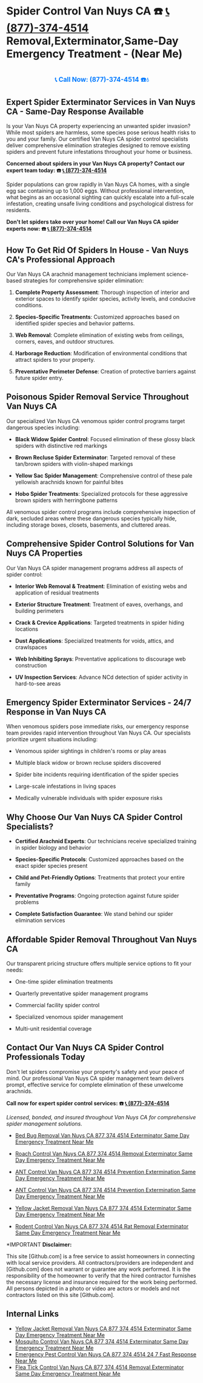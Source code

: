 # Spider Control Van Nuys CA ☎️ [📞 (877)-374-4514](https://pest-control-4514.netlify.app) Removal,Exterminator,Same-Day Emergency Treatment - (Near Me)
# 

<p align="center" style="font-size: 1.2em; font-weight: bold; margin: 20px 0;">
  <a href="https://pest-control-4514.netlify.app" target="_blank" style="color: #007BFF; text-decoration: none;">📞 Call Now: (877)-374-4514 ☎️💧</a>
</p>

## Expert Spider Exterminator Services in Van Nuys CA - Same-Day Response Available

Is your Van Nuys CA property experiencing an unwanted spider invasion? While most spiders are harmless, some species pose serious health risks to you and your family. Our certified Van Nuys CA spider control specialists deliver comprehensive elimination strategies designed to remove existing spiders and prevent future infestations throughout your home or business.

**Concerned about spiders in your Van Nuys CA property? Contact our expert team today: ☎️ [📞 (877)-374-4514](https://pest-control-4514.netlify.app)**

Spider populations can grow rapidly in Van Nuys CA homes, with a single egg sac containing up to 1,000 eggs. Without professional intervention, what begins as an occasional sighting can quickly escalate into a full-scale infestation, creating unsafe living conditions and psychological distress for residents.

**Don't let spiders take over your home! Call our Van Nuys CA spider experts now: ☎️ [📞 (877)-374-4514](https://pest-control-4514.netlify.app)**

## How To Get Rid Of Spiders In House - Van Nuys CA's Professional Approach

Our Van Nuys CA arachnid management technicians implement science-based strategies for comprehensive spider elimination:

1. **Complete Property Assessment**: Thorough inspection of interior and exterior spaces to identify spider species, activity levels, and conducive conditions.

2. **Species-Specific Treatments**: Customized approaches based on identified spider species and behavior patterns.

3. **Web Removal**: Complete elimination of existing webs from ceilings, corners, eaves, and outdoor structures.

4. **Harborage Reduction**: Modification of environmental conditions that attract spiders to your property.

5. **Preventative Perimeter Defense**: Creation of protective barriers against future spider entry.

## Poisonous Spider Removal Service Throughout Van Nuys CA

Our specialized Van Nuys CA venomous spider control programs target dangerous species including:

- **Black Widow Spider Control**: Focused elimination of these glossy black spiders with distinctive red markings

- **Brown Recluse Spider Exterminator**: Targeted removal of these tan/brown spiders with violin-shaped markings

- **Yellow Sac Spider Management**: Comprehensive control of these pale yellowish arachnids known for painful bites

- **Hobo Spider Treatments**: Specialized protocols for these aggressive brown spiders with herringbone patterns

All venomous spider control programs include comprehensive inspection of dark, secluded areas where these dangerous species typically hide, including storage boxes, closets, basements, and cluttered areas.

## Comprehensive Spider Control Solutions for Van Nuys CA Properties

Our Van Nuys CA spider management programs address all aspects of spider control:

- **Interior Web Removal & Treatment**: Elimination of existing webs and application of residual treatments

- **Exterior Structure Treatment**: Treatment of eaves, overhangs, and building perimeters

- **Crack & Crevice Applications**: Targeted treatments in spider hiding locations

- **Dust Applications**: Specialized treatments for voids, attics, and crawlspaces

- **Web Inhibiting Sprays**: Preventative applications to discourage web construction

- **UV Inspection Services**: Advance NCd detection of spider activity in hard-to-see areas

## Emergency Spider Exterminator Services - 24/7 Response in Van Nuys CA

When venomous spiders pose immediate risks, our emergency response team provides rapid intervention throughout Van Nuys CA. Our specialists prioritize urgent situations including:

- Venomous spider sightings in children's rooms or play areas

- Multiple black widow or brown recluse spiders discovered

- Spider bite incidents requiring identification of the spider species

- Large-scale infestations in living spaces

- Medically vulnerable individuals with spider exposure risks

## Why Choose Our Van Nuys CA Spider Control Specialists?

- **Certified Arachnid Experts**: Our technicians receive specialized training in spider biology and behavior

- **Species-Specific Protocols**: Customized approaches based on the exact spider species present

- **Child and Pet-Friendly Options**: Treatments that protect your entire family

- **Preventative Programs**: Ongoing protection against future spider problems

- **Complete Satisfaction Guarantee**: We stand behind our spider elimination services

## Affordable Spider Removal Throughout Van Nuys CA

Our transparent pricing structure offers multiple service options to fit your needs:

- One-time spider elimination treatments

- Quarterly preventative spider management programs

- Commercial facility spider control

- Specialized venomous spider management

- Multi-unit residential coverage

## Contact Our Van Nuys CA Spider Control Professionals Today

Don't let spiders compromise your property's safety and your peace of mind. Our professional Van Nuys CA spider management team delivers prompt, effective service for complete elimination of these unwelcome arachnids.

**Call now for expert spider control services: ☎️ [📞 (877)-374-4514](https://pest-control-4514.netlify.app)**

*Licensed, bonded, and insured throughout Van Nuys CA for comprehensive spider management solutions.*


- [Bed Bug Removal Van Nuys CA 877 374 4514 Exterminator Same Day Emergency Treatment Near Me](https://github.com/allyoucaneatsushiin/pest-control/blob/main/Bed-Bug-Removal-Van-Nuys-CA-877-374-4514-Exterminator-Same-Day-Emergency-Treatment-Near-Me.md)
- [Roach Control Van Nuys CA 877 374 4514 Removal Exterminator Same Day Emergency Treatment Near Me](https://github.com/allyoucaneatsushiin/pest-control/blob/main/Roach-Control-Van-Nuys-CA-877-374-4514-Removal-Exterminator-Same-Day-Emergency-Treatment-Near-Me.md)
- [ANT Control Van Nuys CA 877 374 4514 Prevention Extermination Same Day Emergency Treatment Near Me](https://github.com/allyoucaneatsushiin/pest-control/blob/main/ANT-Control-Van-Nuys-CA-877-374-4514-Prevention-Extermination-Same-Day-Emergency-Treatment-Near-Me.md)


- [ANT Control Van Nuys CA 877 374 4514 Prevention Extermination Same Day Emergency Treatment Near Me](https://github.com/allyoucaneatsushiin/pest-control/blob/main/ANT-Control-Van-Nuys-CA-877-374-4514-Prevention-Extermination-Same-Day-Emergency-Treatment-Near-Me.md)
- [Yellow Jacket Removal Van Nuys CA 877 374 4514 Exterminator Same Day Emergency Treatment Near Me](https://github.com/allyoucaneatsushiin/pest-control/blob/main/Yellow-Jacket-Removal-Van-Nuys-CA-877-374-4514-Exterminator-Same-Day-Emergency-Treatment-Near-Me.md)
- [Rodent Control Van Nuys CA 877 374 4514 Rat Removal Exterminator Same Day Emergency Treatment Near Me](https://github.com/allyoucaneatsushiin/pest-control/blob/main/Rodent-Control-Van-Nuys-CA-877-374-4514-Rat-Removal-Exterminator-Same-Day-Emergency-Treatment-Near-Me.md)


*IMPORTANT **Disclaimer:**  

This site [Github.com] is a free service to assist homeowners in connecting with local service providers. All contractors/providers are independent and [Github.com] does not warrant or guarantee any work performed. It is the responsibility of the homeowner to verify that the hired contractor furnishes the necessary license and insurance required for the work being performed. All persons depicted in a photo or video are actors or models and not contractors listed on this site [Github.com].


## Internal Links
- [Yellow Jacket Removal Van Nuys CA 877 374 4514 Exterminator Same Day Emergency Treatment Near Me](https://github.com/allyoucaneatsushiin/pest-control/blob/main/Yellow-Jacket-Removal-Van-Nuys-CA-877-374-4514-Exterminator-Same-Day-Emergency-Treatment-Near-Me.md)
- [Mosquito Control Van Nuys CA 877 374 4514 Exterminator Same Day Emergency Treatment Near Me](https://github.com/allyoucaneatsushiin/pest-control/blob/main/Mosquito-Control-Van-Nuys-CA-877-374-4514-Exterminator-Same-Day-Emergency-Treatment-Near-Me.md)
- [Emergency Pest Control Van Nuys CA 877 374 4514 24 7 Fast Response Near Me](https://github.com/allyoucaneatsushiin/pest-control/blob/main/Emergency-Pest-Control-Van-Nuys-CA-877-374-4514-24-7-Fast-Response-Near-Me.md)
- [Flea Tick Control Van Nuys CA 877 374 4514 Removal Exterminator Same Day Emergency Treatment Near Me](https://github.com/allyoucaneatsushiin/pest-control/blob/main/Flea-Tick-Control-Van-Nuys-CA-877-374-4514-Removal-Exterminator-Same-Day-Emergency-Treatment-Near-Me.md)

